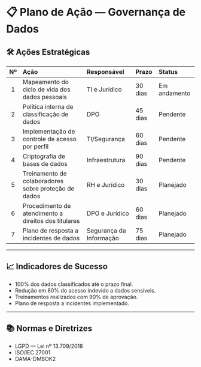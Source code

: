 # 📋 Plano de Ação — Governança de Dados

## 🛠️ Ações Estratégicas

| Nº | Ação | Responsável | Prazo | Status |
|:--:|:-----|:------------|:-----|:------|
| 1 | Mapeamento do ciclo de vida dos dados pessoais | TI e Jurídico | 30 dias | Em andamento |
| 2 | Política interna de classificação de dados | DPO | 45 dias | Pendente |
| 3 | Implementação de controle de acesso por perfil | TI/Segurança | 60 dias | Pendente |
| 4 | Criptografia de bases de dados | Infraestrutura | 90 dias | Pendente |
| 5 | Treinamento de colaboradores sobre proteção de dados | RH e Jurídico | 30 dias | Planejado |
| 6 | Procedimento de atendimento a direitos dos titulares | DPO e Jurídico | 60 dias | Planejado |
| 7 | Plano de resposta a incidentes de dados | Segurança da Informação | 75 dias | Planejado |

---

## 📈 Indicadores de Sucesso

- 100% dos dados classificados até o prazo final.
- Redução em 80% do acesso indevido a dados sensíveis.
- Treinamentos realizados com 90% de aprovação.
- Plano de resposta a incidentes implementado.

---

## 📚 Normas e Diretrizes

- LGPD — Lei nº 13.709/2018
- ISO/IEC 27001
- DAMA-DMBOK2
